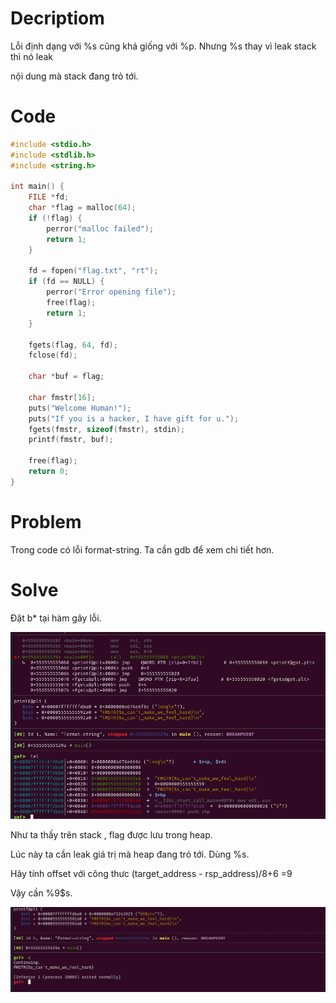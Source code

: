 # Decriptiom

Lỗi định dạng với %s cũng khá giống với %p. Nhưng %s thay vì leak stack thì nó leak

nội dung mà stack đang trỏ tới.

# Code

```c
#include <stdio.h>
#include <stdlib.h>
#include <string.h>

int main() {
    FILE *fd;
    char *flag = malloc(64);
    if (!flag) {
        perror("malloc failed");
        return 1;
    }

    fd = fopen("flag.txt", "rt");
    if (fd == NULL) {
        perror("Error opening file");
        free(flag);
        return 1;
    }

    fgets(flag, 64, fd);
    fclose(fd);

    char *buf = flag;

    char fmstr[16];
    puts("Welcome Human!");
    puts("If you is a hacker, I have gift for u.");
    fgets(fmstr, sizeof(fmstr), stdin);
    printf(fmstr, buf);

    free(flag);
    return 0;
}

```

# Problem

Trong code có lỗi format-string. Ta cần gdb để xem chi tiết hơn.

# Solve

Đặt b* tại hàm gây lỗi.

![](images/flag.png)

Như ta thấy trên stack , flag được lưu trong heap.

Lúc này ta cần leak giá trị mà heap đang trỏ tới. Dùng %s.

Hãy tính offset với công thưc (target_address - rsp_address)/8+6 =9 

Vậy cần %9$s.

![](images/slve.png)


